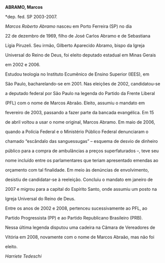 **ABRAMO, Marcos**



\*dep. fed. SP 2003-2007.



*Marcos Roberto Abramo* nasceu em Porto Ferreira (SP) no dia

22 de dezembro de 1969, filho de José Carlos Abramo e de Sebastiana

Lígia Piruzeli. Seu irmão, Gilberto Aparecido Abramo, bispo da Igreja

Universal do Reino de Deus, foi eleito deputado estadual em Minas Gerais

em 2002 e 2006.



Estudou teologia no Instituto Ecumênico de Ensino Superior (IEES), em

São Paulo, bacharelando-se em 2001. Nas eleições de 2002, candidatou-se

a deputado federal por São Paulo na legenda do Partido da Frente Liberal

(PFL) com o nome de Marcos Abraão. Eleito, assumiu o mandato em

fevereiro de 2003, passando a fazer parte da bancada evangélica. Em 15

de abril voltou a usar o nome original, Marcos Abramo. Em maio de 2006,

quando a Polícia Federal e o Ministério Público Federal denunciaram o

chamado “escândalo das sanguessugas” – esquema de desvio de dinheiro

público para a compra de ambulâncias a preços superfaturados –, teve seu

nome incluído entre os parlamentares que teriam apresentado emendas ao

orçamento com tal finalidade. Em meio às denúncias de envolvimento,

desistiu de candidatar-se à reeleição. Concluiu o mandato em janeiro de

2007 e migrou para a capital do Espírito Santo, onde assumiu um posto na

Igreja Universal do Reino de Deus.



Entre os anos de 2002 e 2008, pertenceu sucessivamente ao PFL, ao

Partido Progressista (PP) e ao Partido Republicano Brasileiro (PRB).

Nessa última legenda disputou uma cadeira na Câmara de Vereadores de

Vitória em 2008, novamente com o nome de Marcos Abraão, mas não foi

eleito.



*Harriete Tedeschi*



